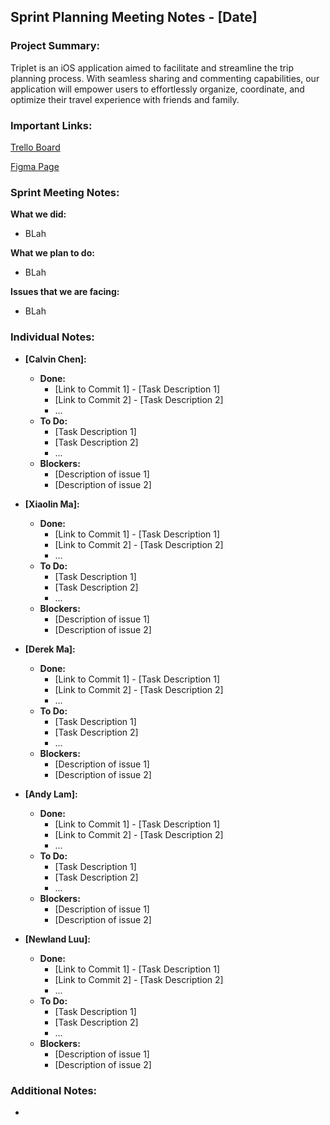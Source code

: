 ## Sprint Planning Meeting Notes - [Date]

### **Project Summary:**

Triplet is an iOS application aimed to facilitate and streamline the trip planning process. With seamless sharing and commenting capabilities, our application will empower users to effortlessly organize, coordinate, and optimize their travel experience with friends and family. 

### **Important Links:**
[Trello Board](https://trello.com/invite/b/OypZmBTq/ATTI206a0bd3b645a7a996c3d7a407be8f3a38BA8E12/triplet)

[Figma Page](https://www.figma.com/file/YD1pgMpGIpVLccyFjbvJRt/Triplet-Flow-Chart?type=whiteboard&node-id=0%3A1&t=WyW6GuQih4Op8yX0-1)

### **Sprint Meeting Notes:**

**What we did:**
* BLah

**What we plan to do:**
* BLah

**Issues that we are facing:**
* BLah

### **Individual Notes:**

* **[Calvin Chen]:**
    * **Done:**
        * [Link to Commit 1] - [Task Description 1]
        * [Link to Commit 2] - [Task Description 2]
        * ...
    * **To Do:**
        * [Task Description 1]
        * [Task Description 2]
        * ...
    * **Blockers:**
        * [Description of issue 1]
        * [Description of issue 2]

* **[Xiaolin Ma]:**
    * **Done:**
        * [Link to Commit 1] - [Task Description 1]
        * [Link to Commit 2] - [Task Description 2]
        * ...
    * **To Do:**
        * [Task Description 1]
        * [Task Description 2]
        * ...
    * **Blockers:**
        * [Description of issue 1]
        * [Description of issue 2]
     
* **[Derek Ma]:**
    * **Done:**
        * [Link to Commit 1] - [Task Description 1]
        * [Link to Commit 2] - [Task Description 2]
        * ...
    * **To Do:**
        * [Task Description 1]
        * [Task Description 2]
        * ...
    * **Blockers:**
        * [Description of issue 1]
        * [Description of issue 2]
     
* **[Andy Lam]:**
    * **Done:**
        * [Link to Commit 1] - [Task Description 1]
        * [Link to Commit 2] - [Task Description 2]
        * ...
    * **To Do:**
        * [Task Description 1]
        * [Task Description 2]
        * ...
    * **Blockers:**
        * [Description of issue 1]
        * [Description of issue 2]
     
* **[Newland Luu]:**
    * **Done:**
        * [Link to Commit 1] - [Task Description 1]
        * [Link to Commit 2] - [Task Description 2]
        * ...
    * **To Do:**
        * [Task Description 1]
        * [Task Description 2]
        * ...
    * **Blockers:**
        * [Description of issue 1]
        * [Description of issue 2]

### **Additional Notes:**
* 
